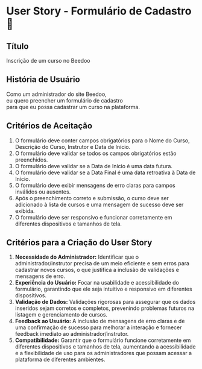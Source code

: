 # User Story - Formulário de Cadastro 📝

## Título
Inscrição de um curso no Beedoo

## História de Usuário
Como um administrador do site Beedoo,  
eu quero preencher um formulário de cadastro  
para que eu possa cadastrar um curso na plataforma.

## Critérios de Aceitação

1. O formulário deve conter campos obrigatórios para o Nome do Curso, Descrição do Curso, Instrutor e Data de Início.
2. O formulário deve validar se todos os campos obrigatórios estão preenchidos.
3. O formulário deve validar se a Data de Início é uma data futura.
4. O formulário deve validar se a Data Final é uma data retroativa à Data de Início.
5. O formulário deve exibir mensagens de erro claras para campos inválidos ou ausentes.
6. Após o preenchimento correto e submissão, o curso deve ser adicionado à lista de cursos e uma mensagem de sucesso deve ser exibida.
7. O formulário deve ser responsivo e funcionar corretamente em diferentes dispositivos e tamanhos de tela.

## Critérios para a Criação do User Story

1. **Necessidade do Administrador:** Identificar que o administrador/instrutor precisa de um meio eficiente e sem erros para cadastrar novos cursos, o que justifica a inclusão de validações e mensagens de erro.
2. **Experiência do Usuário:** Focar na usabilidade e acessibilidade do formulário, garantindo que ele seja intuitivo e responsivo em diferentes dispositivos.
3. **Validação de Dados:** Validações rigorosas para assegurar que os dados inseridos sejam corretos e completos, prevenindo problemas futuros na listagem e gerenciamento de cursos.
4. **Feedback ao Usuário:** A inclusão de mensagens de erro claras e de uma confirmação de sucesso para melhorar a interação e fornecer feedback imediato ao administrador/instrutor.
5. **Compatibilidade:** Garantir que o formulário funcione corretamente em diferentes dispositivos e tamanhos de tela, aumentando a acessibilidade e a flexibilidade de uso para os administradores que possam acessar a plataforma de diferentes ambientes.
